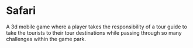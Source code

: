 # Safari
 A 3d mobile game where a player takes the responsibility of a tour guide to take the tourists to their tour destinations while passing through so many challenges within the game park.
